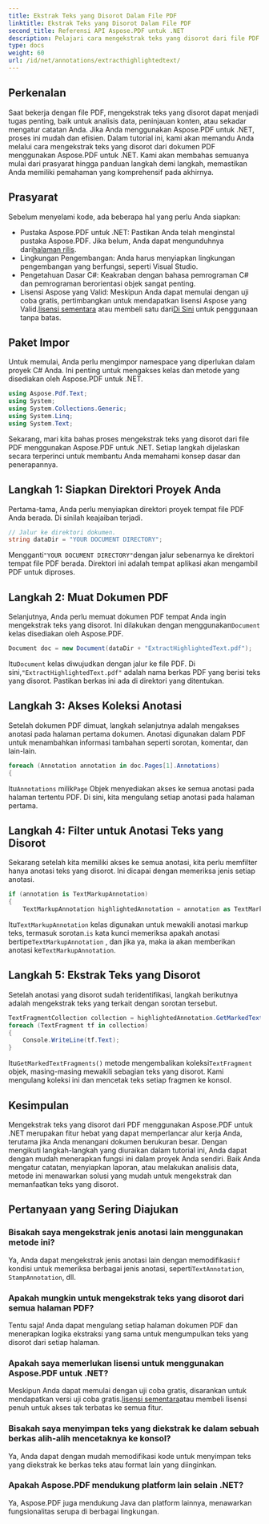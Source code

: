 ```yaml
---
title: Ekstrak Teks yang Disorot Dalam File PDF
linktitle: Ekstrak Teks yang Disorot Dalam File PDF
second_title: Referensi API Aspose.PDF untuk .NET
description: Pelajari cara mengekstrak teks yang disorot dari file PDF secara efisien menggunakan Aspose.PDF for .NET dengan tutorial ini. Sempurna untuk analisis data dan peninjauan konten.
type: docs
weight: 60
url: /id/net/annotations/extracthighlightedtext/
---
```

## Perkenalan

Saat bekerja dengan file PDF, mengekstrak teks yang disorot dapat menjadi tugas penting, baik untuk analisis data, peninjauan konten, atau sekadar mengatur catatan Anda. Jika Anda menggunakan Aspose.PDF untuk .NET, proses ini mudah dan efisien. Dalam tutorial ini, kami akan memandu Anda melalui cara mengekstrak teks yang disorot dari dokumen PDF menggunakan Aspose.PDF untuk .NET. Kami akan membahas semuanya mulai dari prasyarat hingga panduan langkah demi langkah, memastikan Anda memiliki pemahaman yang komprehensif pada akhirnya.

## Prasyarat

Sebelum menyelami kode, ada beberapa hal yang perlu Anda siapkan:

-  Pustaka Aspose.PDF untuk .NET: Pastikan Anda telah menginstal pustaka Aspose.PDF. Jika belum, Anda dapat mengunduhnya dari[halaman rilis](https://releases.aspose.com/pdf/net/).
- Lingkungan Pengembangan: Anda harus menyiapkan lingkungan pengembangan yang berfungsi, seperti Visual Studio.
- Pengetahuan Dasar C#: Keakraban dengan bahasa pemrograman C# dan pemrograman berorientasi objek sangat penting.
-  Lisensi Aspose yang Valid: Meskipun Anda dapat memulai dengan uji coba gratis, pertimbangkan untuk mendapatkan lisensi Aspose yang Valid.[lisensi sementara](https://purchase.aspose.com/temporary-license/) atau membeli satu dari[Di Sini](https://purchase.aspose.com/buy) untuk penggunaan tanpa batas.

## Paket Impor

Untuk memulai, Anda perlu mengimpor namespace yang diperlukan dalam proyek C# Anda. Ini penting untuk mengakses kelas dan metode yang disediakan oleh Aspose.PDF untuk .NET.

```csharp
using Aspose.Pdf.Text;
using System;
using System.Collections.Generic;
using System.Linq;
using System.Text;
```

Sekarang, mari kita bahas proses mengekstrak teks yang disorot dari file PDF menggunakan Aspose.PDF untuk .NET. Setiap langkah dijelaskan secara terperinci untuk membantu Anda memahami konsep dasar dan penerapannya.

## Langkah 1: Siapkan Direktori Proyek Anda

Pertama-tama, Anda perlu menyiapkan direktori proyek tempat file PDF Anda berada. Di sinilah keajaiban terjadi.

```csharp
// Jalur ke direktori dokumen.
string dataDir = "YOUR DOCUMENT DIRECTORY";
```

 Mengganti`"YOUR DOCUMENT DIRECTORY"`dengan jalur sebenarnya ke direktori tempat file PDF berada. Direktori ini adalah tempat aplikasi akan mengambil PDF untuk diproses.

## Langkah 2: Muat Dokumen PDF

 Selanjutnya, Anda perlu memuat dokumen PDF tempat Anda ingin mengekstrak teks yang disorot. Ini dilakukan dengan menggunakan`Document` kelas disediakan oleh Aspose.PDF.

```csharp
Document doc = new Document(dataDir + "ExtractHighlightedText.pdf");
```

 Itu`Document` kelas diwujudkan dengan jalur ke file PDF. Di sini,`"ExtractHighlightedText.pdf"` adalah nama berkas PDF yang berisi teks yang disorot. Pastikan berkas ini ada di direktori yang ditentukan.

## Langkah 3: Akses Koleksi Anotasi

Setelah dokumen PDF dimuat, langkah selanjutnya adalah mengakses anotasi pada halaman pertama dokumen. Anotasi digunakan dalam PDF untuk menambahkan informasi tambahan seperti sorotan, komentar, dan lain-lain.

```csharp
foreach (Annotation annotation in doc.Pages[1].Annotations)
{
```

 Itu`Annotations` milik`Page` Objek menyediakan akses ke semua anotasi pada halaman tertentu PDF. Di sini, kita mengulang setiap anotasi pada halaman pertama.

## Langkah 4: Filter untuk Anotasi Teks yang Disorot

Sekarang setelah kita memiliki akses ke semua anotasi, kita perlu memfilter hanya anotasi teks yang disorot. Ini dicapai dengan memeriksa jenis setiap anotasi.

```csharp
if (annotation is TextMarkupAnnotation)
{
    TextMarkupAnnotation highlightedAnnotation = annotation as TextMarkupAnnotation;
```

 Itu`TextMarkupAnnotation` kelas digunakan untuk mewakili anotasi markup teks, termasuk sorotan.`is` kata kunci memeriksa apakah anotasi bertipe`TextMarkupAnnotation` , dan jika ya, maka ia akan memberikan anotasi ke`TextMarkupAnnotation`.

## Langkah 5: Ekstrak Teks yang Disorot

Setelah anotasi yang disorot sudah teridentifikasi, langkah berikutnya adalah mengekstrak teks yang terkait dengan sorotan tersebut.

```csharp
TextFragmentCollection collection = highlightedAnnotation.GetMarkedTextFragments();
foreach (TextFragment tf in collection)
{
    Console.WriteLine(tf.Text);
}
```

 Itu`GetMarkedTextFragments()` metode mengembalikan koleksi`TextFragment` objek, masing-masing mewakili sebagian teks yang disorot. Kami mengulang koleksi ini dan mencetak teks setiap fragmen ke konsol.

## Kesimpulan

Mengekstrak teks yang disorot dari PDF menggunakan Aspose.PDF untuk .NET merupakan fitur hebat yang dapat memperlancar alur kerja Anda, terutama jika Anda menangani dokumen berukuran besar. Dengan mengikuti langkah-langkah yang diuraikan dalam tutorial ini, Anda dapat dengan mudah menerapkan fungsi ini dalam proyek Anda sendiri. Baik Anda mengatur catatan, menyiapkan laporan, atau melakukan analisis data, metode ini menawarkan solusi yang mudah untuk mengekstrak dan memanfaatkan teks yang disorot.

## Pertanyaan yang Sering Diajukan

### Bisakah saya mengekstrak jenis anotasi lain menggunakan metode ini?  
 Ya, Anda dapat mengekstrak jenis anotasi lain dengan memodifikasi`if` kondisi untuk memeriksa berbagai jenis anotasi, seperti`TextAnnotation`, `StampAnnotation`, dll.

### Apakah mungkin untuk mengekstrak teks yang disorot dari semua halaman PDF?  
Tentu saja! Anda dapat mengulang setiap halaman dokumen PDF dan menerapkan logika ekstraksi yang sama untuk mengumpulkan teks yang disorot dari setiap halaman.

### Apakah saya memerlukan lisensi untuk menggunakan Aspose.PDF untuk .NET?  
 Meskipun Anda dapat memulai dengan uji coba gratis, disarankan untuk mendapatkan versi uji coba gratis.[lisensi sementara](https://purchase.aspose.com/temporary-license/)atau membeli lisensi penuh untuk akses tak terbatas ke semua fitur.

### Bisakah saya menyimpan teks yang diekstrak ke dalam sebuah berkas alih-alih mencetaknya ke konsol?  
Ya, Anda dapat dengan mudah memodifikasi kode untuk menyimpan teks yang diekstrak ke berkas teks atau format lain yang diinginkan.

### Apakah Aspose.PDF mendukung platform lain selain .NET?  
Ya, Aspose.PDF juga mendukung Java dan platform lainnya, menawarkan fungsionalitas serupa di berbagai lingkungan.